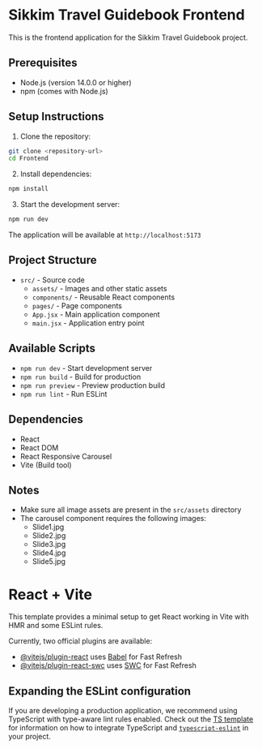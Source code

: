 # Sikkim Travel Guidebook Frontend

This is the frontend application for the Sikkim Travel Guidebook project.

## Prerequisites

- Node.js (version 14.0.0 or higher)
- npm (comes with Node.js)

## Setup Instructions

1. Clone the repository:
```bash
git clone <repository-url>
cd Frontend
```

2. Install dependencies:
```bash
npm install
```

3. Start the development server:
```bash
npm run dev
```

The application will be available at `http://localhost:5173`

## Project Structure

- `src/` - Source code
  - `assets/` - Images and other static assets
  - `components/` - Reusable React components
  - `pages/` - Page components
  - `App.jsx` - Main application component
  - `main.jsx` - Application entry point

## Available Scripts

- `npm run dev` - Start development server
- `npm run build` - Build for production
- `npm run preview` - Preview production build
- `npm run lint` - Run ESLint

## Dependencies

- React
- React DOM
- React Responsive Carousel
- Vite (Build tool)

## Notes

- Make sure all image assets are present in the `src/assets` directory
- The carousel component requires the following images:
  - Slide1.jpg
  - Slide2.jpg
  - Slide3.jpg
  - Slide4.jpg
  - Slide5.jpg

# React + Vite

This template provides a minimal setup to get React working in Vite with HMR and some ESLint rules.

Currently, two official plugins are available:

- [@vitejs/plugin-react](https://github.com/vitejs/vite-plugin-react/blob/main/packages/plugin-react) uses [Babel](https://babeljs.io/) for Fast Refresh
- [@vitejs/plugin-react-swc](https://github.com/vitejs/vite-plugin-react/blob/main/packages/plugin-react-swc) uses [SWC](https://swc.rs/) for Fast Refresh

## Expanding the ESLint configuration

If you are developing a production application, we recommend using TypeScript with type-aware lint rules enabled. Check out the [TS template](https://github.com/vitejs/vite/tree/main/packages/create-vite/template-react-ts) for information on how to integrate TypeScript and [`typescript-eslint`](https://typescript-eslint.io) in your project.

